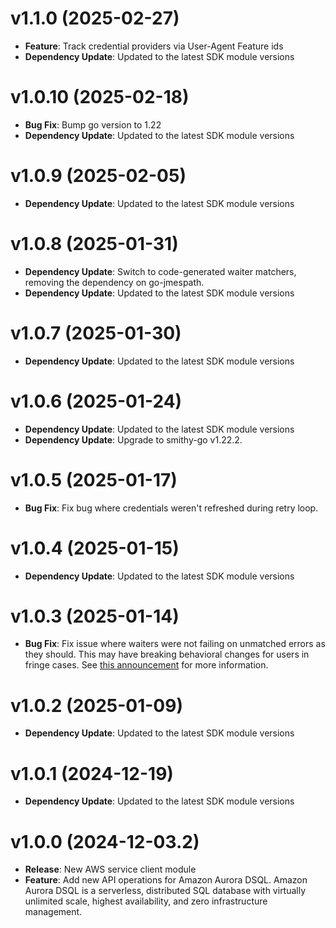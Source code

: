 # v1.1.0 (2025-02-27)

* **Feature**: Track credential providers via User-Agent Feature ids
* **Dependency Update**: Updated to the latest SDK module versions

# v1.0.10 (2025-02-18)

* **Bug Fix**: Bump go version to 1.22
* **Dependency Update**: Updated to the latest SDK module versions

# v1.0.9 (2025-02-05)

* **Dependency Update**: Updated to the latest SDK module versions

# v1.0.8 (2025-01-31)

* **Dependency Update**: Switch to code-generated waiter matchers, removing the dependency on go-jmespath.
* **Dependency Update**: Updated to the latest SDK module versions

# v1.0.7 (2025-01-30)

* **Dependency Update**: Updated to the latest SDK module versions

# v1.0.6 (2025-01-24)

* **Dependency Update**: Updated to the latest SDK module versions
* **Dependency Update**: Upgrade to smithy-go v1.22.2.

# v1.0.5 (2025-01-17)

* **Bug Fix**: Fix bug where credentials weren't refreshed during retry loop.

# v1.0.4 (2025-01-15)

* **Dependency Update**: Updated to the latest SDK module versions

# v1.0.3 (2025-01-14)

* **Bug Fix**: Fix issue where waiters were not failing on unmatched errors as they should. This may have breaking behavioral changes for users in fringe cases. See [this announcement](https://github.com/aws/aws-sdk-go-v2/discussions/2954) for more information.

# v1.0.2 (2025-01-09)

* **Dependency Update**: Updated to the latest SDK module versions

# v1.0.1 (2024-12-19)

* **Dependency Update**: Updated to the latest SDK module versions

# v1.0.0 (2024-12-03.2)

* **Release**: New AWS service client module
* **Feature**: Add new API operations for Amazon Aurora DSQL. Amazon Aurora DSQL is a serverless, distributed SQL database with virtually unlimited scale, highest availability, and zero infrastructure management.

